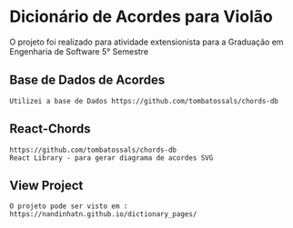 # Dicionário de Acordes para Violão

O projeto foi realizado para atividade extensionista para a Graduação em Engenharia de Software 5° Semestre

## Base de Dados de Acordes
    Utilizei a base de Dados https://github.com/tombatossals/chords-db


## React-Chords
    https://github.com/tombatossals/chords-db 
    React Library - para gerar diagrama de acordes SVG


## View Project 
    O projeto pode ser visto em :
    https://nandinhatn.github.io/dictionary_pages/




